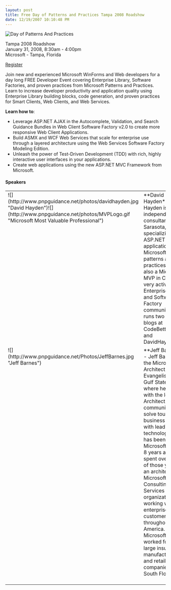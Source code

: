 ```yaml
---
layout: post
title: Free Day of Patterns and Practices Tampa 2008 Roadshow
date: 12/19/2007 10:10:48 PM
---
```


![Day of Patterns And Practices](http://www.pnpguidance.net/photos/DayofPatternsAndPracticesLogo.jpg)

Tampa 2008 Roadshow     
January 31, 2008, 8:30am - 4:00pm      
Microsoft - Tampa, Florida 

[Register](https://www.clicktoattend.com/invitation.aspx?code=123097)

Join new and experienced Microsoft WinForms and Web developers for a day long FREE Developer Event covering Enterprise Library, Software Factories, and proven practices from Microsoft Patterns and Practices. Learn to increase developer productivity and application quality using Enterprise Library building blocks, code generation, and proven practices for Smart Clients, Web Clients, and Web Services.

**Learn how to**:

*   Leverage ASP.NET AJAX in the Autocomplete, Validation, and Search Guidance Bundles in Web Client Software Factory v2.0 to create more responsive Web Client Applications. 
*   Build ASMX and WCF Web Services that scale for enterprise use through a layered architecture using the Web Services Software Factory Modeling Edition. 
*   Unleash the power of Test-Driven Development (TDD) with rich, highly interactive user interfaces in your applications. 
*   Create web applications using the new ASP.NET MVC Framework from Microsoft.   

#### **Speakers**

  <table cellspacing="0" cellpadding="2" width="891" border="0"><tbody>     <tr>       <td valign="top" width="145">![](http://www.pnpguidance.net/photos/davidhayden.jpg "David Hayden")![](http://www.pnpguidance.net/photos/MVPLogo.gif "Microsoft Most Valuable Professional")</td>        <td valign="top" width="337">**David Hayden** - David Hayden is an independent consultant in Sarasota, Florida specializing in ASP.NET web applications using Microsoft’s patterns and practices. He is also a Microsoft MVP in C# and very active in the Enterprise Library and Software Factory communities. He runs two active blogs at CodeBetter.com and DavidHayden.com.            
</td>        <td valign="top" width="16"> </td>        <td valign="top" width="115">![](http://www.pnpguidance.net/photos/StanSchultes.jpg "Stan Schultes")            
![](http://www.pnpguidance.net/photos/MVPLogo.gif "Microsoft Most Valuable Professional")</td>        <td valign="top" width="274">**Stan Schultes** – Stan is an enterprise architect/developer in Sarasota, FL who builds engineering design & automation tools in his day job. He is a Microsoft MVP in Visual Basic and regularly speaks at a variety of community events, has written for MSDN Online, and is a former columnist and contributing editor for Visual Studio Magazine.</td>     </tr>      <tr>       <td valign="top" width="146">![](http://www.pnpguidance.net/Photos/JeffBarnes.jpg "Jeff Barnes")</td>        <td valign="top" width="337">**Jeff Barnes** - Jeff Barnes is the Microsoft Architect Evangelist for the Gulf States District where he engages with the local Architect community to help solve tough business problems with leading-edge technology. Jeff has been with Microsoft for over 8 years and has spent over 6 years of those years as an architect in the Microsoft Consulting Services organization working with large enterprise customers throughout North America. Prior to Microsoft, Jeff worked for several large insurance, manufacturing, and retail companies in South Florida.            
</td>        <td valign="top" width="16"> </td>        <td valign="top" width="119">![](http://www.pnpguidance.net/Photos/RonJacobs.jpg "Ron Jacobs")</td>        <td valign="top" width="273">**Ron Jacobs** - Ron is an Architect Evangelist in the Microsoft Architecture Strategy group based at the company headquarters in Redmond Washington. Since 1999 Ron has been a product and program manager on various Microsoft products including the .Net Framework, Windows Communication Foundation and COM+. A top-rated conference speaker, author and host of the podcast show ARCast.TV, Ron brings over 20 years of industry experience to his role of helping Microsoft customers and partners to build architecturally sound and secure applications.</td>     </tr>   </tbody></table>
